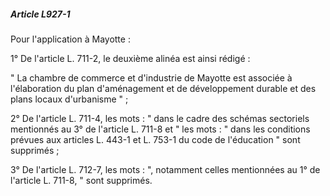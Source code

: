 ##### Article L927-1

Pour l'application à Mayotte :

1° De l'article L. 711-2, le deuxième alinéa est ainsi rédigé :

" La chambre de commerce et d'industrie de Mayotte est associée à l'élaboration du plan d'aménagement et de développement durable et des plans locaux d'urbanisme " ;

2° De l'article L. 711-4, les mots : " dans le cadre des schémas sectoriels mentionnés au 3° de l'article L. 711-8 et " les mots : " dans les conditions prévues aux articles L. 443-1 et L. 753-1 du code de l'éducation " sont supprimés ;

3° De l'article L. 712-7, les mots : ", notamment celles mentionnées au 1° de l'article L. 711-8, " sont supprimés.


